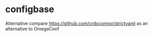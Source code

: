 # configbase


Alternative compare https://github.com/crdoconnor/strictyaml as an alternative to OmegaConf